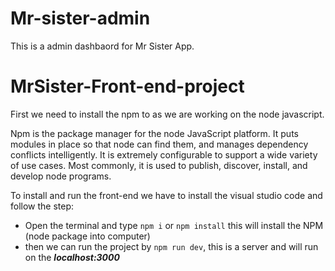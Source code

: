 # Mr-sister-admin

This is a admin dashbaord for Mr Sister App.
# MrSister-Front-end-project
First we need to install the npm to as we are working on the node javascript. 

Npm is the package manager for the node JavaScript platform. It puts modules in place so that node can find them, and manages dependency conflicts intelligently. It is extremely configurable to support a wide variety of use cases. Most commonly, it is used to publish, discover, install, and develop node programs.

To install and run the front-end we have to install the visual studio code and follow the step:
-	Open the terminal and type ```npm i``` or ```npm install```
this will install the NPM (node package into computer)
- then we can run the project by ```npm run dev```, this is a server and will run on the ***localhost:3000***

